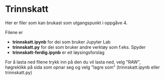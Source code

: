 # Trinnskatt
Her er filer som kan brukast som utgangspunkt i oppgåve 4.

Filene er 
* **trinnskatt.ipynb** for dei som bruker Jupyter Lab
* **trinnskatt.py** for dei som bruker andre verktøy som f.eks. Spyder
* **trinnskatt-ferdig.ipynb** er eit løysingsforslag

For å lasta ned filene trykk inn på den du vil lasta ned, velg "RAW", høgreklikk på sida som opnar seg og velg "lagre som" (trinnskatt.ipynb eller trinnskatt.py)
